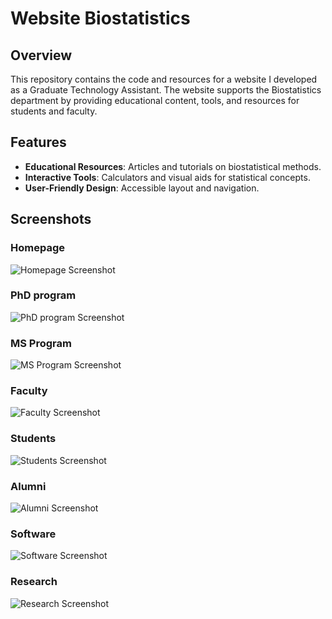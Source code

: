 # Website Biostatistics

## Overview

This repository contains the code and resources for a website I developed as a Graduate Technology Assistant. The website supports the Biostatistics department by providing educational content, tools, and resources for students and faculty.

## Features

- **Educational Resources**: Articles and tutorials on biostatistical methods.
- **Interactive Tools**: Calculators and visual aids for statistical concepts.
- **User-Friendly Design**: Accessible layout and navigation.

## Screenshots
### Homepage
![Homepage Screenshot](docs/homepage.png)
### PhD program
![PhD program Screenshot](docs/phd_program.png)
### MS Program
![MS Program Screenshot](docs/ms_program.png)
### Faculty
![Faculty Screenshot](docs/faculty.png)
### Students
![Students Screenshot](docs/students.png)
### Alumni
![Alumni Screenshot](docs/alumni.png)
### Software
![Software Screenshot](docs/software.png)
### Research
![Research Screenshot](docs/research.png)
